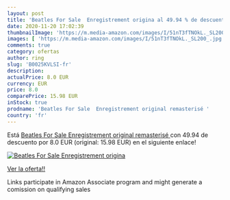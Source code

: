 ```yaml
---
layout: post
title: 'Beatles For Sale  Enregistrement origina al 49.94 % de descuento'
date: 2020-11-20 17:02:39
thumbnailImage: 'https://m.media-amazon.com/images/I/51nT3fTNOkL._SL200_.jpg'
images: [ 'https://m.media-amazon.com/images/I/51nT3fTNOkL._SL200_.jpg' ]
comments: true
category: ofertas
author: ring
slug: 'B0025KVLSI-fr'
description:
actualPrice: 8.0 EUR
currency: EUR
price: 8.0
comparePrice: 15.98 EUR
inStock: true
prodname: 'Beatles For Sale  Enregistrement original remasterisé '
country: 'fr'
---
```


Está [Beatles For Sale  Enregistrement original remasterisé ](https://www.amazon.fr/dp/B0025KVLSI/?tag=tolees0d-21) con 49.94 de descuento por 8.0 EUR (original: 15.98 EUR) en el siguiente enlace!

[![Beatles For Sale  Enregistrement origina](https://m.media-amazon.com/images/I/51nT3fTNOkL._SL200_.jpg)](https://www.amazon.fr/dp/B0025KVLSI/?tag=tolees0d-21)

[Ver la oferta!!](https://www.amazon.fr/dp/B0025KVLSI/?tag=tolees0d-21)

Links participate in Amazon Associate program and might generate a comission on qualifying sales



